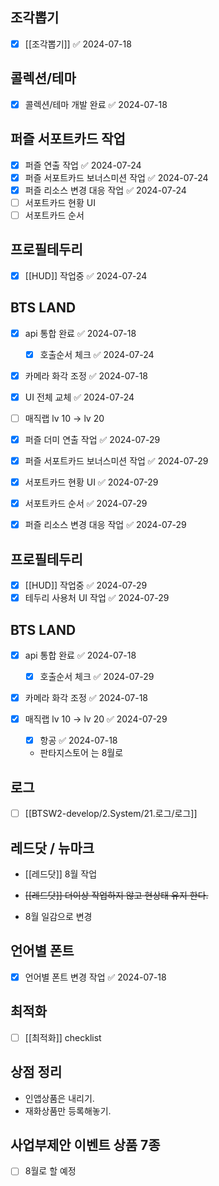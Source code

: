 
## 조각뽑기
- [x] [[조각뽑기]] ✅ 2024-07-18


## 콜렉션/테마
- [x] 콜렉션/테마 개발 완료 ✅ 2024-07-18


## 퍼즐 서포트카드 작업 

- [x] 퍼즐 연출 작업 ✅ 2024-07-24
- [x] 퍼즐 서포트카드 보너스미션 작업 ✅ 2024-07-24
- [x] 퍼즐 리소스 변경 대응 작업 ✅ 2024-07-24
- [ ] 서포트카드 현황 UI
- [ ] 서포트카드 순서

## 프로필테두리
- [x] [[HUD]]  작업중 ✅ 2024-07-24

## BTS LAND
- [x] api 통합 완료 ✅ 2024-07-18
	- [x] 호출순서 체크 ✅ 2024-07-24
- [x] 카메라 화각 조정 ✅ 2024-07-18
- [x] UI 전체 교체 ✅ 2024-07-24
- [ ] 매직랩 lv 10 -> lv 20 

- [x] 퍼즐 더미 연출 작업 ✅ 2024-07-29
- [x] 퍼즐 서포트카드 보너스미션 작업 ✅ 2024-07-29
- [x] 서포트카드 현황 UI ✅ 2024-07-29
- [x] 서포트카드 순서 ✅ 2024-07-29
- [x] 퍼즐 리소스 변경 대응 작업 ✅ 2024-07-29

## 프로필테두리
- [x] [[HUD]]  작업중 ✅ 2024-07-29 
- [x] 테두리 사용처 UI 작업 ✅ 2024-07-29

## BTS LAND
- [x] api 통합 완료 ✅ 2024-07-18
	- [x] 호출순서 체크 ✅ 2024-07-29
- [x] 카메라 화각 조정 ✅ 2024-07-18
- [x] 매직랩 lv 10 -> lv 20 ✅ 2024-07-29

	- [x] 항공 ✅ 2024-07-18
	- 판타지스토어 는 8월로 

## 로그
- [ ]  [[BTSW2-develop/2.System/21.로그/로그]] 


## 레드닷 / 뉴마크 

 - [[레드닷]]  8월 작업

 - ~~[[레드닷]] 더이상 작업하지 않고 현상태 유지 한다.~~ 
 - 8월 일감으로 변경



## 언어별 폰트
- [x] 언어별 폰트 변경 작업 ✅ 2024-07-18


## 최적화
- [ ] [[최적화]] checklist










## 상점 정리 
 - 인앱상품은 내리기. 
 - 재화상품만 등록해놓기.
## 사업부제안 이벤트 상품 7종
- [ ]  8월로 할 예정
